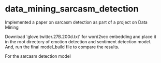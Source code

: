 # data_mining_sarcasm_detection
Implemented a paper on sarcasm detection as part of a project on Data Mining

Download 'glove.twitter.27B.200d.txt' for word2vec embedding and place it in the root directory of emotion detection and sentiment detection model.  
And, run the final model_build file to compare the results. 

For the sarcasm detection model

